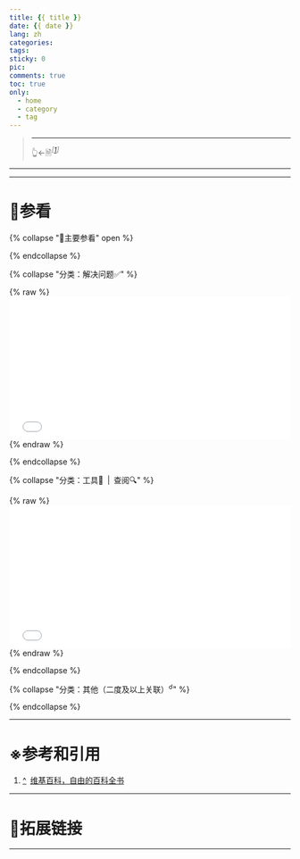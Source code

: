 ```yaml
---
title: {{ title }}
date: {{ date }}
lang: zh
categories:
tags:
sticky: 0
pic:
comments: true
toc: true
only:
  - home
  - category
  - tag
---
```


>
>
> <!-- more -->
>
> - - -
> 👆←🗎<sup id="cite_ref-1">*<font color="#808080">\[</font>[1](#cite_note-1)<font color="#808080">\]</font>*</sup>

---

---

# 📔参看

{% collapse "📖主要参看" open %}

{% endcollapse %}

<!-- {% collapse "📖主要参看（站内资源）<sup>🔖</sup>" open %}

* {% post_link "Wikipedia" "Wikipedia" %}<sup>🖇</sup>

{% endcollapse %} -->

{% collapse "分类：解决问题✅" %}

{% raw %}<iframe allowtransparency="true" importance="low" seamless src="/_partial/see_category-solution.html" style="width:100%;height:256px;border:0 !important;"></iframe>{% endraw %}

{% endcollapse %}

{% collapse "分类：工具🧰&ensp;|&ensp;查阅🔍" %}

{% raw %}<iframe allowtransparency="true" importance="low" seamless src="/_partial/see_category-tool-check.html" style="width:100%;height:256px;border:0 !important;"></iframe>{% endraw %}

{% endcollapse %}

{% collapse "分类：其他（二度及以上关联）<sup>☌</sup>" %}

{% endcollapse %}

<!-- {% collapse "更多<sup>📜</sup>" %}

{% endcollapse %} -->

---

# ※参考和引用

1. <a id="cite_note-1" href="#cite_ref-1" aria-label="跳转" title="跳转">^</a>&ensp;[维基百科，自由的百科全书](https://zh.wikipedia.org/)

---

# 🔗拓展链接

---
